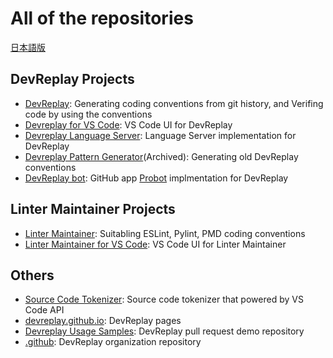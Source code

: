 # All of the repositories

[日本語版](https://github.com/devreplay/.github/blob/main/profile/README_ja.md)

## DevReplay Projects

* [DevReplay](https://github.com/devreplay/devreplay): Generating coding conventions from git history, and Verifing code by using the conventions
* [Devreplay for VS Code](https://github.com/devreplay/vscode-devreplay): VS Code UI for DevReplay
* [Devreplay Language Server](https://github.com/devreplay/devreplay-languageserver): Language Server implementation for DevReplay
* [Devreplay Pattern Generator](https://github.com/devreplay/devreplay-pattern-generator)(Archived): Generating old DevReplay conventions
* [DevReplay bot](https://github.com/devreplay/github-app-devreplay): GitHub app [Probot](https://probot.github.io/) implmentation for DevReplay

## Linter Maintainer Projects

* [Linter Maintainer](https://github.com/devreplay/linter-maintainer): Suitabling ESLint, Pylint, PMD coding conventions
* [Linter Maintainer for VS Code](https://github.com/devreplay/vscode-linter-maintainer): VS Code UI for Linter Maintainer

## Others

* [Source Code Tokenizer](https://github.com/devreplay/source-code-tokenizer): Source code tokenizer that powered by VS Code API
* [devreplay.github.io](https://github.com/devreplay/devreplay.github.io): DevReplay pages
* [Devreplay Usage Samples](https://github.com/devreplay/devreplay-usage-samples): DevReplay pull request demo repository
* [.github](https://github.com/devreplay/.github): DevReplay organization repository
